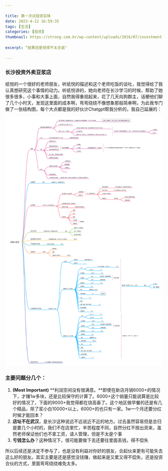 ```yaml
---

title: 第一次试投资实体
date: 2023-4-12 16:59:35
tags: [生活]
categories: [投资]
thumbnail: https://strong.com.br/wp-content/uploads/2016/07/investment-strategies-chicago.jpg

excerpt: “结果还是觉得不太合适"

---
```


### 长沙投资外卖豆浆店

纸悦的一个很好的老师朋友，听纸悦的描述和这个老师吃饭的谈吐，我觉得给了我认真想研究这个事情的动力。听纸悦讲的，她向老师在长沙学习的时候，帮助了她很多很多，小事和大事上面，自然我得重视起来，花了几天向狗群主，话梗他们聊了几个小时天，发现这里面的成本啊，弯弯绕绕不像想象那般简单啊，为此我专门做了一张结构图，每个大点都是我的好伙计Chatgpt帮我分析的，我自己延展的：

![analysis](.\analysis.png)

### 主要问题分几个：

1. **(Most Important)** **利润空间没有很满意。**即使在新店月销6000+的情况下，才赚1w多块，还是比较保守的计算了。6000+这个销量只能说算是比较好的情况了，下面的9000+我觉得都在烧高香了。这个地区做早餐的还是有几个精品，除了浆小白10000+以上，6000+的也只有一家。1w一个月还要分红时候才能回本？
2. **店址不在武汉**，是长沙这种说远不远说近不近的地方。过去虽然容易但是总归是要几个小时的，我们不在店里忙，辛苦程度不同，自然分红不按出资来，虽然老师保证他们也不拿工资，请人管理，但是不太是个事
3. **亏钱怎么办**？这种情况下，很可能要做下去还要往里面丢钱，得不偿失



所以后续还是决定不参与了，也是没有利益对你好的朋友，合起伙来更有可能失去这么好的朋友。其实主要是还是感觉没钱赚，做起来是又累又得不偿失，还是投资合伙的方式，里面弯弯绕绕难免太多。